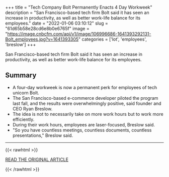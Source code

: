 +++
title = "Tech Company Bolt Permanently Enacts 4 Day Workweek"
description = "San Francisco-based tech firm Bolt said it has seen an increase in productivity, as well as better work-life balance for its employees."
date = "2022-01-06 03:10:12"
slug = "61d65b58e28cd6e8b0e6765f"
image = "https://image.cnbcfm.com/api/v1/image/106996686-1641393292131-Bolt_employees.jpg?v=1641393305"
categories = ['lot', 'employees', 'breslow']
+++

San Francisco-based tech firm Bolt said it has seen an increase in productivity, as well as better work-life balance for its employees.

## Summary

- A four-day workweek is now a permanent perk for employees of tech unicorn Bolt.
- The San Francisco-based e-commerce developer piloted the program last fall, and the results were overwhelmingly positive, said founder and CEO Ryan Breslow.
- The idea is not to necessarily take on more work hours but to work more efficiently.
- During their work hours, employees are laser-focused, Breslow said.
- "So you have countless meetings, countless documents, countless presentations," Breslow said.

---

{{< rawhtml >}}
  <p class="article-category">
    <a target="_blank" href="https://www.cnbc.com/amp/2022/01/05/the-4-day-workweek-becomes-permanent-for-tech-company-bolt.html">READ THE ORIGINAL ARTICLE</a>
  </p>
{{< /rawhtml >}}
